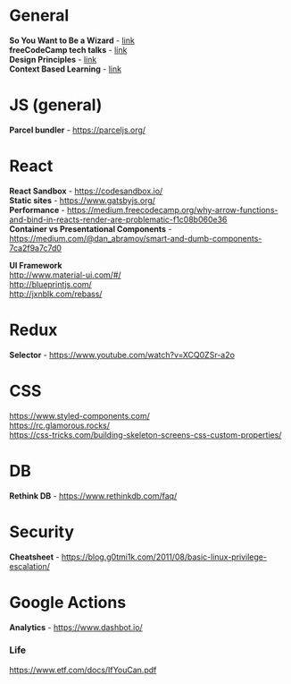 # General
<b>So You Want to Be a Wizard</b> - [link](https://github.com/njtrettel/Miscellaneous/blob/master/wizard-zine.pdf) <br>
<b>freeCodeCamp tech talks</b> - [link](https://www.youtube.com/channel/UCVk8weS4S2kJfja72fTxh5A) <br>
<b>Design Principles</b> - [link](https://github.com/buzzfeed/design/blob/master/tech-leadership-principles.md) <br>
<b>Context Based Learning</b> - [link](https://journal.thriveglobal.com/how-to-learn-in-2-days-what-normally-a3c27c0fa6e1) <br>

# JS (general)
<b>Parcel bundler</b> - https://parceljs.org/ <br>

# React
<b>React Sandbox</b> - https://codesandbox.io/ <br>
<b>Static sites</b> - https://www.gatsbyjs.org/ <br>
<b>Performance</b> - 
https://medium.freecodecamp.org/why-arrow-functions-and-bind-in-reacts-render-are-problematic-f1c08b060e36 <br> 
<b>Container vs Presentational Components</b> - https://medium.com/@dan_abramov/smart-and-dumb-components-7ca2f9a7c7d0 <br>

<b>UI Framework</b> <br>
http://www.material-ui.com/#/ <br>
http://blueprintjs.com/ <br>
http://jxnblk.com/rebass/ <br>

# Redux
<b>Selector</b> - https://www.youtube.com/watch?v=XCQ0ZSr-a2o <br>

# CSS
https://www.styled-components.com/ <br>
https://rc.glamorous.rocks/ <br>
https://css-tricks.com/building-skeleton-screens-css-custom-properties/ <br>

# DB
<b>Rethink DB</b> - https://www.rethinkdb.com/faq/ <br>

# Security
<b>Cheatsheet</b> - https://blog.g0tmi1k.com/2011/08/basic-linux-privilege-escalation/ <br>

# Google Actions
<b>Analytics</b> - https://www.dashbot.io/ <br>

### Life
https://www.etf.com/docs/IfYouCan.pdf
